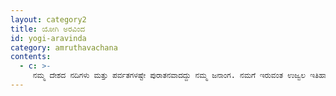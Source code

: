 ```yaml
---
layout: category2
title: ಯೋಗಿ ಅರವಿಂದ
id: yogi-aravinda
category: amruthavachana
contents:
  - c: >- 
     ನಮ್ಮ ದೇಶದ ನದಿಗಳು ಮತ್ತು ಪರ್ವತಗಳಷ್ಟೇ ಪುರಾತನವಾದದ್ದು ನಮ್ಮ ಜನಾಂಗ. ನಮಗೆ ಇರುವಂತ ಉಜ್ವಲ ಇತಿಹಾಸ ಜಗತ್ತಿನ ಬೇರೆ ಯಾವ ಜನಾಂಗಕ್ಕೆ ಇಲ್ಲ.
---
```

